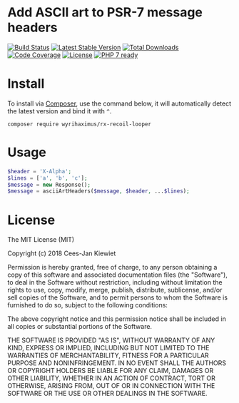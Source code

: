 # Add ASCII art to PSR-7 message headers

[![Build Status](https://travis-ci.com/WyriHaximus/php-psr-7-ascii-headers.svg?branch=master)](https://travis-ci.com/WyriHaximus/php-psr-7-ascii-headers)
[![Latest Stable Version](https://poser.pugx.org/WyriHaximus/rx-recoil-looper/v/stable.png)](https://packagist.org/packages/WyriHaximus/rx-recoil-looper)
[![Total Downloads](https://poser.pugx.org/WyriHaximus/rx-recoil-looper/downloads.png)](https://packagist.org/packages/WyriHaximus/rx-recoil-looper)
[![Code Coverage](https://scrutinizer-ci.com/g/WyriHaximus/php-psr-7-ascii-headers/badges/coverage.png?b=master)](https://scrutinizer-ci.com/g/WyriHaximus/php-psr-7-ascii-headers/?branch=master)
[![License](https://poser.pugx.org/WyriHaximus/rx-recoil-looper/license.png)](https://packagist.org/packages/WyriHaximus/rx-recoil-looper)
[![PHP 7 ready](http://php7ready.timesplinter.ch/WyriHaximus/reactphp-http-middleware-clear-body/badge.svg)](https://travis-ci.org/WyriHaximus/reactphp-http-middleware-clear-body)

# Install

To install via [Composer](http://getcomposer.org/), use the command below, it will automatically detect the latest version and bind it with `^`.

```
composer require wyrihaximus/rx-recoil-looper
```

# Usage

```php
$header = 'X-Alpha';
$lines = ['a', 'b', 'c'];
$message = new Response();
$message = asciiArtHeaders($message, $header, ...$lines);
```

# License

The MIT License (MIT)

Copyright (c) 2018 Cees-Jan Kiewiet

Permission is hereby granted, free of charge, to any person obtaining a copy
of this software and associated documentation files (the "Software"), to deal
in the Software without restriction, including without limitation the rights
to use, copy, modify, merge, publish, distribute, sublicense, and/or sell
copies of the Software, and to permit persons to whom the Software is
furnished to do so, subject to the following conditions:

The above copyright notice and this permission notice shall be included in all
copies or substantial portions of the Software.

THE SOFTWARE IS PROVIDED "AS IS", WITHOUT WARRANTY OF ANY KIND, EXPRESS OR
IMPLIED, INCLUDING BUT NOT LIMITED TO THE WARRANTIES OF MERCHANTABILITY,
FITNESS FOR A PARTICULAR PURPOSE AND NONINFRINGEMENT. IN NO EVENT SHALL THE
AUTHORS OR COPYRIGHT HOLDERS BE LIABLE FOR ANY CLAIM, DAMAGES OR OTHER
LIABILITY, WHETHER IN AN ACTION OF CONTRACT, TORT OR OTHERWISE, ARISING FROM,
OUT OF OR IN CONNECTION WITH THE SOFTWARE OR THE USE OR OTHER DEALINGS IN THE
SOFTWARE.
